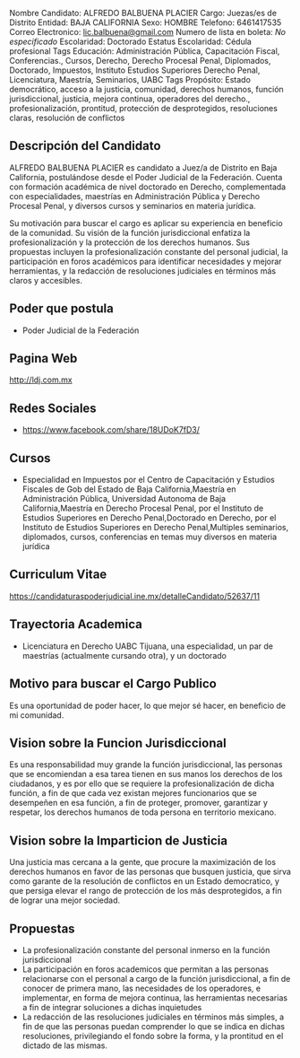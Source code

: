 Nombre Candidato: ALFREDO BALBUENA PLACIER
Cargo: Juezas/es de Distrito
Entidad: BAJA CALIFORNIA
Sexo: HOMBRE
Telefono: 6461417535
Correo Electronico: lic.balbuena@gmail.com
Numero de lista en boleta: *No especificado*
Escolaridad: Doctorado
Estatus Escolaridad: Cédula profesional
Tags Educación: Administración Pública, Capacitación Fiscal, Conferencias., Cursos, Derecho, Derecho Procesal Penal, Diplomados, Doctorado, Impuestos, Instituto Estudios Superiores Derecho Penal, Licenciatura, Maestría, Seminarios, UABC
Tags Propósito: Estado democrático, acceso a la justicia, comunidad, derechos humanos, función jurisdiccional, justicia, mejora continua, operadores del derecho., profesionalización, prontitud, protección de desprotegidos, resoluciones claras, resolución de conflictos


## Descripción del Candidato 

ALFREDO BALBUENA PLACIER es candidato a Juez/a de Distrito en Baja California, postulándose desde el Poder Judicial de la Federación. Cuenta con formación académica de nivel doctorado en Derecho, complementada con especialidades, maestrías en Administración Pública y Derecho Procesal Penal, y diversos cursos y seminarios en materia jurídica.

Su motivación para buscar el cargo es aplicar su experiencia en beneficio de la comunidad. Su visión de la función jurisdiccional enfatiza la profesionalización y la protección de los derechos humanos. Sus propuestas incluyen la profesionalización constante del personal judicial, la participación en foros académicos para identificar necesidades y mejorar herramientas, y la redacción de resoluciones judiciales en términos más claros y accesibles.


## Poder que postula

- Poder Judicial de la Federación


## Pagina Web

http://ldj.com.mx


## Redes Sociales

- https://www.facebook.com/share/18UDoK7fD3/


## Cursos

- Especialidad en Impuestos por el Centro de Capacitación y Estudios Fiscales de Gob del Estado de Baja California,Maestría en Administración Pública, Universidad Autonoma de Baja California,Maestría en Derecho Procesal Penal, por el Instituto de Estudios Superiores en Derecho Penal,Doctorado en Derecho, por el Instituto de Estudios Superiores en Derecho Penal,Multiples seminarios, diplomados, cursos, conferencias en temas muy diversos en materia jurídica


## Curriculum Vitae

https://candidaturaspoderjudicial.ine.mx/detalleCandidato/52637/11


## Trayectoria Academica

- Licenciatura en Derecho UABC Tijuana, una especialidad, un par de maestrías (actualmente cursando otra), y un doctorado


## Motivo para buscar el Cargo Publico

Es una oportunidad de poder hacer, lo que mejor sé hacer, en beneficio de mi comunidad.


## Vision sobre la Funcion Jurisdiccional

Es una responsabilidad muy grande la función jurisdiccional, las personas que se encomiendan a esa tarea tienen en sus manos los derechos de los ciudadanos, y es por ello que se requiere la profesionalización de dicha función, a fin de que cada vez existan mejores funcionarios que se desempeñen en esa función, a fin de proteger, promover, garantizar y respetar, los derechos humanos de toda persona en territorio mexicano.


## Vision sobre la Imparticion de Justicia

Una justicia mas cercana a la gente, que procure la maximización de los derechos humanos en favor de las personas que busquen justicia, que sirva como garante de la resolución de conflictos en un Estado democratico, y que persiga elevar el rango de protección de los más desprotegidos, a fin de lograr una mejor sociedad.


## Propuestas

- La profesionalización constante del personal inmerso en la función jurisdiccional
- La participación en foros academicos que permitan a las personas relacionarse con el personal a cargo de la función jurisdiccional, a fin de conocer de primera mano, las necesidades de los operadores, e implementar, en forma de mejora continua, las herramientas necesarias a fin de integrar soluciones a dichas inquietudes
- La redacción de las resoluciones judiciales en términos más simples, a fin de que las personas puedan comprender lo que se indica en dichas resoluciones, privilegiando el fondo sobre la forma, y la prontitud en el dictado de las mismas.


